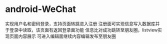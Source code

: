 # android-WeChat
实现用户名和密码登录，支持页面转跳进入注册
注册面可实现信息写入数据库并于登录中读取，该页面有返回登录面功能
信息比对成功跳转至朋友圈，listview实现页面内容展示
可进入编辑面继续内容编辑发布至朋友圈
